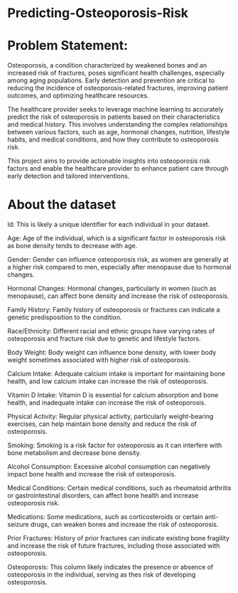 # Predicting-Osteoporosis-Risk

# Problem Statement:
Osteoporosis, a condition characterized by weakened bones and an increased risk of fractures, poses significant health challenges, especially among aging populations. Early detection and prevention are critical to reducing the incidence of osteoporosis-related fractures, improving patient outcomes, and optimizing healthcare resources.

The healthcare provider seeks to leverage machine learning to accurately predict the risk of osteoporosis in patients based on their characteristics and medical history. This involves understanding the complex relationships between various factors, such as age, hormonal changes, nutrition, lifestyle habits, and medical conditions, and how they contribute to osteoporosis risk.

This project aims to provide actionable insights into osteoporosis risk factors and enable the healthcare provider to enhance patient care through early detection and tailored interventions.

# About the dataset

Id: This is likely a unique identifier for each individual in your dataset.

Age: Age of the individual, which is a significant factor in osteoporosis risk as bone density tends to decrease with age.

Gender: Gender can influence osteoporosis risk, as women are generally at a higher risk compared to men, especially after menopause due to hormonal changes.

Hormonal Changes: Hormonal changes, particularly in women (such as menopause), can affect bone density and increase the risk of osteoporosis.

Family History: Family history of osteoporosis or fractures can indicate a genetic predisposition to the condition.

Race/Ethnicity: Different racial and ethnic groups have varying rates of osteoporosis and fracture risk due to genetic and lifestyle factors.

Body Weight: Body weight can influence bone density, with lower body weight sometimes associated with higher risk of osteoporosis.

Calcium Intake: Adequate calcium intake is important for maintaining bone health, and low calcium intake can increase the risk of osteoporosis.

Vitamin D Intake: Vitamin D is essential for calcium absorption and bone health, and inadequate intake can increase the risk of osteoporosis.

Physical Activity: Regular physical activity, particularly weight-bearing exercises, can help maintain bone density and reduce the risk of osteoporosis.

Smoking: Smoking is a risk factor for osteoporosis as it can interfere with bone metabolism and decrease bone density.

Alcohol Consumption: Excessive alcohol consumption can negatively impact bone health and increase the risk of osteoporosis.

Medical Conditions: Certain medical conditions, such as rheumatoid arthritis or gastrointestinal disorders, can affect bone health and increase osteoporosis risk.

Medications: Some medications, such as corticosteroids or certain anti-seizure drugs, can weaken bones and increase the risk of osteoporosis.

Prior Fractures: History of prior fractures can indicate existing bone fragility and increase the risk of future fractures, including those associated with osteoporosis.

Osteoporosis: This column likely indicates the presence or absence of osteoporosis in the individual, serving as thes risk of developing osteoporosis.
